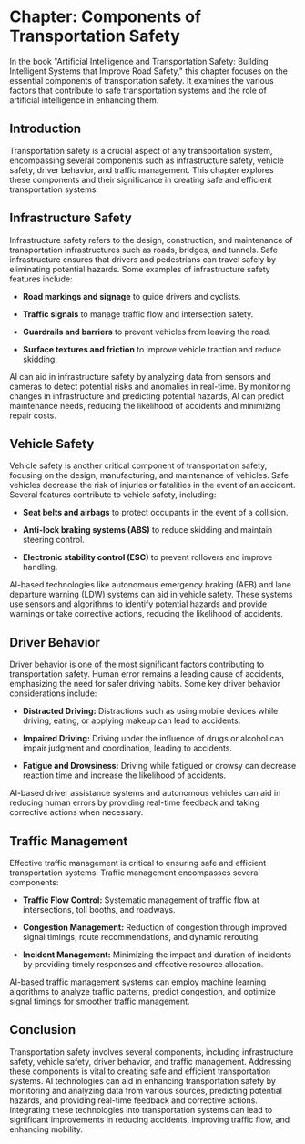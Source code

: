 Chapter: Components of Transportation Safety
============================================

In the book "Artificial Intelligence and Transportation Safety: Building Intelligent Systems that Improve Road Safety," this chapter focuses on the essential components of transportation safety. It examines the various factors that contribute to safe transportation systems and the role of artificial intelligence in enhancing them.

Introduction
------------

Transportation safety is a crucial aspect of any transportation system, encompassing several components such as infrastructure safety, vehicle safety, driver behavior, and traffic management. This chapter explores these components and their significance in creating safe and efficient transportation systems.

Infrastructure Safety
---------------------

Infrastructure safety refers to the design, construction, and maintenance of transportation infrastructures such as roads, bridges, and tunnels. Safe infrastructure ensures that drivers and pedestrians can travel safely by eliminating potential hazards. Some examples of infrastructure safety features include:

* **Road markings and signage** to guide drivers and cyclists.

* **Traffic signals** to manage traffic flow and intersection safety.

* **Guardrails and barriers** to prevent vehicles from leaving the road.

* **Surface textures and friction** to improve vehicle traction and reduce skidding.

AI can aid in infrastructure safety by analyzing data from sensors and cameras to detect potential risks and anomalies in real-time. By monitoring changes in infrastructure and predicting potential hazards, AI can predict maintenance needs, reducing the likelihood of accidents and minimizing repair costs.

Vehicle Safety
--------------

Vehicle safety is another critical component of transportation safety, focusing on the design, manufacturing, and maintenance of vehicles. Safe vehicles decrease the risk of injuries or fatalities in the event of an accident. Several features contribute to vehicle safety, including:

* **Seat belts and airbags** to protect occupants in the event of a collision.

* **Anti-lock braking systems (ABS)** to reduce skidding and maintain steering control.

* **Electronic stability control (ESC)** to prevent rollovers and improve handling.

AI-based technologies like autonomous emergency braking (AEB) and lane departure warning (LDW) systems can aid in vehicle safety. These systems use sensors and algorithms to identify potential hazards and provide warnings or take corrective actions, reducing the likelihood of accidents.

Driver Behavior
---------------

Driver behavior is one of the most significant factors contributing to transportation safety. Human error remains a leading cause of accidents, emphasizing the need for safer driving habits. Some key driver behavior considerations include:

* **Distracted Driving:** Distractions such as using mobile devices while driving, eating, or applying makeup can lead to accidents.

* **Impaired Driving:** Driving under the influence of drugs or alcohol can impair judgment and coordination, leading to accidents.

* **Fatigue and Drowsiness:** Driving while fatigued or drowsy can decrease reaction time and increase the likelihood of accidents.

AI-based driver assistance systems and autonomous vehicles can aid in reducing human errors by providing real-time feedback and taking corrective actions when necessary.

Traffic Management
------------------

Effective traffic management is critical to ensuring safe and efficient transportation systems. Traffic management encompasses several components:

* **Traffic Flow Control:** Systematic management of traffic flow at intersections, toll booths, and roadways.

* **Congestion Management:** Reduction of congestion through improved signal timings, route recommendations, and dynamic rerouting.

* **Incident Management:** Minimizing the impact and duration of incidents by providing timely responses and effective resource allocation.

AI-based traffic management systems can employ machine learning algorithms to analyze traffic patterns, predict congestion, and optimize signal timings for smoother traffic management.

Conclusion
----------

Transportation safety involves several components, including infrastructure safety, vehicle safety, driver behavior, and traffic management. Addressing these components is vital to creating safe and efficient transportation systems. AI technologies can aid in enhancing transportation safety by monitoring and analyzing data from various sources, predicting potential hazards, and providing real-time feedback and corrective actions. Integrating these technologies into transportation systems can lead to significant improvements in reducing accidents, improving traffic flow, and enhancing mobility.
